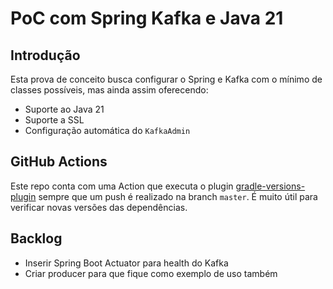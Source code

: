 # PoC com Spring Kafka e Java 21 

## Introdução

Esta prova de conceito busca configurar o Spring e Kafka com o mínimo de classes possíveis, mas ainda assim oferecendo:

- Suporte ao Java 21
- Suporte a SSL
- Configuração automática do `KafkaAdmin`

## GitHub Actions

Este repo conta com uma Action que executa o plugin [gradle-versions-plugin](https://github.com/ben-manes/gradle-versions-plugin) sempre que um push é realizado na branch `master`.
É muito útil para verificar novas versões das dependências.

## Backlog

- Inserir Spring Boot Actuator para health do Kafka
- Criar producer para que fique como exemplo de uso também

